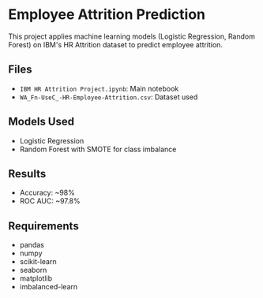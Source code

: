 # Employee Attrition Prediction

This project applies machine learning models (Logistic Regression, Random Forest) on IBM's HR Attrition dataset to predict employee attrition.

## Files

- `IBM HR Attrition Project.ipynb`: Main notebook
- `WA_Fn-UseC_-HR-Employee-Attrition.csv`: Dataset used

## Models Used

- Logistic Regression
- Random Forest with SMOTE for class imbalance

## Results

- Accuracy: ~98%
- ROC AUC: ~97.8%

## Requirements

- pandas
- numpy
- scikit-learn
- seaborn
- matplotlib
- imbalanced-learn
